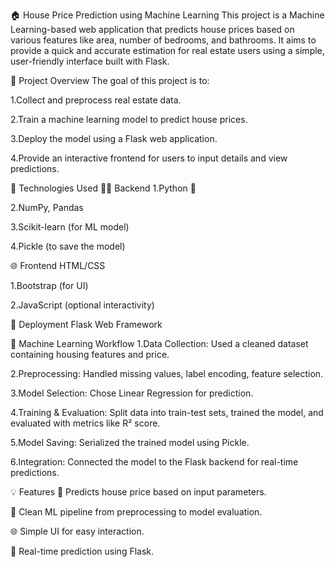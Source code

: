 🏠 House Price Prediction using Machine Learning
This project is a Machine Learning-based web application that predicts house prices based on various features like area, number of bedrooms, and bathrooms. It aims to provide a quick and accurate estimation for real estate users using a simple, user-friendly interface built with Flask.

📌 Project Overview
The goal of this project is to:

1.Collect and preprocess real estate data.

2.Train a machine learning model to predict house prices.

3.Deploy the model using a Flask web application.

4.Provide an interactive frontend for users to input details and view predictions.

🔧 Technologies Used
👨‍💻 Backend
1.Python 🐍

2.NumPy, Pandas

3.Scikit-learn (for ML model)

4.Pickle (to save the model)

🌐 Frontend
HTML/CSS

1.Bootstrap (for UI)

2.JavaScript (optional interactivity)

🚀 Deployment
Flask Web Framework

🧠 Machine Learning Workflow
1.Data Collection: Used a cleaned dataset containing housing features and price.

2.Preprocessing: Handled missing values, label encoding, feature selection.

3.Model Selection: Chose Linear Regression for prediction.

4.Training & Evaluation: Split data into train-test sets, trained the model, and evaluated with metrics like R² score.

5.Model Saving: Serialized the trained model using Pickle.

6.Integration: Connected the model to the Flask backend for real-time predictions.

💡 Features
📍 Predicts house price based on input parameters.

🧮 Clean ML pipeline from preprocessing to model evaluation.

🌐 Simple UI for easy interaction.

🔄 Real-time prediction using Flask.

